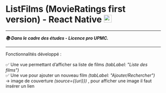 <h1>ListFilms (MovieRatings first version) - React Native <img style="width:25px; height:25px;" src="https://upload.wikimedia.org/wikipedia/commons/thumb/a/a7/React-icon.svg/1200px-React-icon.svg.png"></img></h1>
<hr>

<b><i>📚 Dans le cadre des études - Licence pro UPMC.</i></b>
<hr>
Fonctionnalités développé :<br><br>
✅  Une vue permettant d’afficher sa liste de films <i>(tabLabel: "Liste des films")</i><br>
✅  Une vue pour ajouter un nouveau film <i>(tabLabel: "Ajouter/Rechercher")</i><br>
  -> image de couverture <i>(source={{uri}})</i> , pour afficher une image il faut insérer un lien <br><br>
